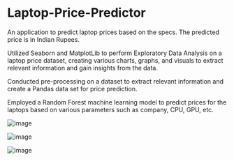 # Laptop-Price-Predictor
An application to predict laptop prices based on the specs.
The predicted price is in Indian Rupees.

Utilized Seaborn and MatplotLib to perform Exploratory Data Analysis on a laptop price dataset, creating various charts,
graphs, and visuals to extract relevant information and gain insights from the data.

Conducted pre-processing on a dataset to extract relevant information and create a Pandas data set for price prediction.

Employed a Random Forest machine learning model to predict prices for the laptops based on various parameters such
as company, CPU, GPU, etc.

![image](https://user-images.githubusercontent.com/85218416/210274839-fd95ae51-3478-4479-ac6c-800383d7f2a6.png)

![image](https://user-images.githubusercontent.com/85218416/210274845-7204b6f0-0cfc-4151-9a36-a90c2d9a8aae.png)

![image](https://user-images.githubusercontent.com/85218416/210274849-a2b40bd1-d256-4cb2-bc3e-2b74d6e738eb.png)
